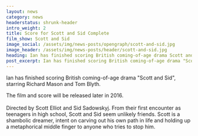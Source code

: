 ```yaml
---
layout: news
category: news
headerstatus: shrunk-header
intro_weight: 2
title: Score for Scott and Sid Complete
film_show: Scott and Sid
image_social: /assets/img/news-posts/opengraph/scott-and-sid.jpg
image_header: /assets/img/news-posts/header/scott-and-sid.jpg
heading: Ian has finished scoring British coming-of-age drama Scott and Sid
post_excerpt: Ian has finished scoring British coming-of-age drama "Scott and Sid", starring Richard Mason and Tom Blyth.
---
```


Ian has finished scoring British coming-of-age drama "Scott and Sid", starring Richard Mason and Tom Blyth.<!--more-->

The film and score will be released later in 2016.
<br/><br/>
Directed by Scott Elliot and Sid Sadowskyj. From their first encounter as teenagers in high school, Scott and Sid seem unlikely friends. Scott is a shambolic dreamer, 
intent on carving out his own path in life and holding up a metaphorical middle finger to anyone who tries to stop him.